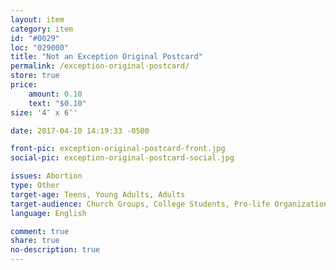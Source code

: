 ```yaml
---
layout: item
category: item
id: "#0029"
loc: "029000"
title: "Not an Exception Original Postcard"
permalink: /exception-original-postcard/
store: true
price:
    amount: 0.10
    text: "$0.10"
size: '4″ x 6″'

date: 2017-04-10 14:19:33 -0500

front-pic: exception-original-postcard-front.jpg
social-pic: exception-original-postcard-social.jpg

issues: Abortion
type: Other
target-age: Teens, Young Adults, Adults
target-audience: Church Groups, College Students, Pro-life Organizations, Sidewalk Counselors
language: English

comment: true
share: true
no-description: true
---
```


